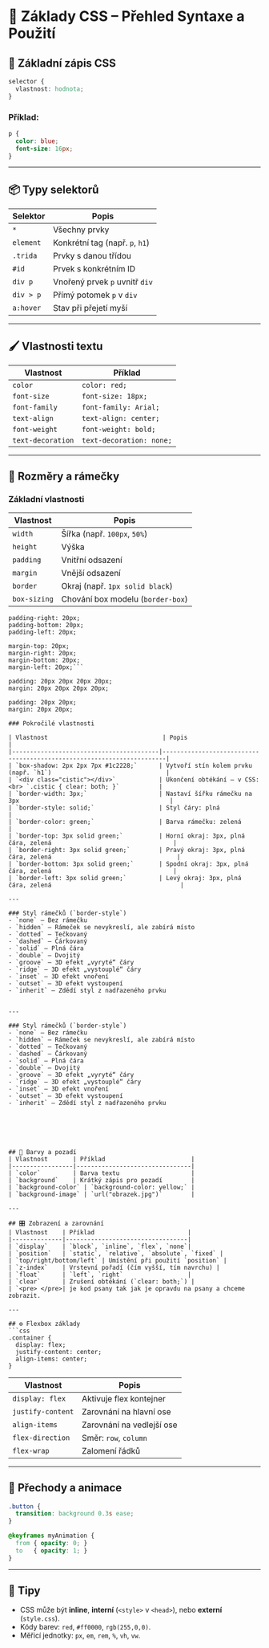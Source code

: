 
# 🎨 Základy CSS – Přehled Syntaxe a Použití

## 🧾 Základní zápis CSS
```css
selector {
  vlastnost: hodnota;
}
```

### Příklad:
```css
p {
  color: blue;
  font-size: 16px;
}
```

---

## 📦 Typy selektorů
| Selektor        | Popis                              |
|------------------|------------------------------------|
| `*`              | Všechny prvky                      |
| `element`        | Konkrétní tag (např. `p`, `h1`)    |
| `.trida`         | Prvky s danou třídou               |
| `#id`            | Prvek s konkrétním ID              |
| `div p`          | Vnořený prvek `p` uvnitř `div`     |
| `div > p`        | Přímý potomek `p` v `div`          |
| `a:hover`        | Stav při přejetí myší              |

---

## 🖌️ Vlastnosti textu
| Vlastnost         | Příklad                   |
|-------------------|---------------------------|
| `color`           | `color: red;`             |
| `font-size`       | `font-size: 18px;`        |
| `font-family`     | `font-family: Arial;`     |
| `text-align`      | `text-align: center;`     |
| `font-weight`     | `font-weight: bold;`      |
| `text-decoration` | `text-decoration: none;`  |

---



## 📐 Rozměry a rámečky

### Základní vlastnosti
| Vlastnost       | Popis                                    |
|------------------|-----------------------------------------|
| `width`          | Šířka (např. `100px`, `50%`)            |
| `height`         | Výška                                   |
| `padding`        | Vnitřní odsazení                        |
| `margin`         | Vnější odsazení                         |VZOR:padding: 20px;
| `border`         | Okraj (např. `1px solid black`)         |      margin: 20px; 
| `box-sizing`     | Chování box modelu (`border-box`)       |

```padding-top: 20px;
padding-right: 20px;
padding-bottom: 20px;
padding-left: 20px;

margin-top: 20px;
margin-right: 20px;
margin-bottom: 20px;
margin-left: 20px;```

padding: 20px 20px 20px 20px;
margin: 20px 20px 20px 20px;

padding: 20px 20px;
margin: 20px 20px;

### Pokročilé vlastnosti

| Vlastnost                                | Popis                                                                 |
|-----------------------------------------|-----------------------------------------------------------------------|
| `box-shadow: 2px 2px 7px #1c2228;`      | Vytvoří stín kolem prvku (např. `h1`)                                |
| `<div class="cistic"></div>`            | Ukončení obtékání — v CSS: <br> `.cistic { clear: both; }`           |
| `border-width: 3px;`                    | Nastaví šířku rámečku na 3px                                          |
| `border-style: solid;`                  | Styl čáry: plná                                                       |
| `border-color: green;`                  | Barva rámečku: zelená                                                 |
| `border-top: 3px solid green;`          | Horní okraj: 3px, plná čára, zelená                                  |
| `border-right: 3px solid green;`        | Pravý okraj: 3px, plná čára, zelená                                   |
| `border-bottom: 3px solid green;`       | Spodní okraj: 3px, plná čára, zelená                                  |
| `border-left: 3px solid green;`         | Levý okraj: 3px, plná čára, zelená                                    |

---

### Styl rámečků (`border-style`)
- `none` – Bez rámečku  
- `hidden` – Rámeček se nevykreslí, ale zabírá místo  
- `dotted` – Tečkovaný  
- `dashed` – Čárkovaný  
- `solid` – Plná čára  
- `double` – Dvojitý  
- `groove` – 3D efekt „vyryté“ čáry  
- `ridge` – 3D efekt „vystouplé“ čáry  
- `inset` – 3D efekt vnoření  
- `outset` – 3D efekt vystoupení  
- `inherit` – Zdědí styl z nadřazeného prvku  


---

### Styl rámečků (`border-style`)
- `none` – Bez rámečku  
- `hidden` – Rámeček se nevykreslí, ale zabírá místo  
- `dotted` – Tečkovaný  
- `dashed` – Čárkovaný  
- `solid` – Plná čára  
- `double` – Dvojitý  
- `groove` – 3D efekt „vyryté“ čáry  
- `ridge` – 3D efekt „vystouplé“ čáry  
- `inset` – 3D efekt vnoření  
- `outset` – 3D efekt vystoupení  
- `inherit` – Zdědí styl z nadřazeného prvku  






## 🎨 Barvy a pozadí
| Vlastnost       | Příklad                        |
|-----------------|--------------------------------|
| `color`         | Barva textu                    |
| `background`    | Krátký zápis pro pozadí        |
| `background-color` | `background-color: yellow;` |
| `background-image` | `url("obrazek.jpg")`        |

---

## 🎛️ Zobrazení a zarovnání
| Vlastnost    | Příklad                          |
|--------------|----------------------------------|
| `display`    | `block`, `inline`, `flex`, `none`|
| `position`   | `static`, `relative`, `absolute`, `fixed` |
| `top/right/bottom/left` | Umístění při použití `position` |
| `z-index`    | Vrstevní pořadí (čím vyšší, tím navrchu) |
| `float`      | `left`, `right`                  |
| `clear`      | Zrušení obtékání (`clear: both;`) |
| `<pre> </pre>| je kod psany tak jak je opravdu na psany a chceme zobrazit.

---

## ⚙️ Flexbox základy
```css
.container {
  display: flex;
  justify-content: center;
  align-items: center;
}
```

| Vlastnost             | Popis                              |
|-----------------------|------------------------------------|
| `display: flex`       | Aktivuje flex kontejner            |
| `justify-content`     | Zarovnání na hlavní ose            |
| `align-items`         | Zarovnání na vedlejší ose          |
| `flex-direction`      | Směr: `row`, `column`              |
| `flex-wrap`           | Zalomení řádků                     |

---

## 🎯 Přechody a animace
```css
.button {
  transition: background 0.3s ease;
}
```

```css
@keyframes myAnimation {
  from { opacity: 0; }
  to   { opacity: 1; }
}
```

---

## 📌 Tipy
- CSS může být **inline**, **interní** (`<style>` v `<head>`), nebo **externí** (`style.css`).
- Kódy barev: `red`, `#ff0000`, `rgb(255,0,0)`.
- Měřicí jednotky: `px`, `em`, `rem`, `%`, `vh`, `vw`.
